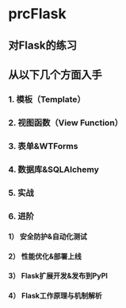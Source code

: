 # prcFlask 
## 对Flask的练习

## 从以下几个方面入手
### 1. 模板（Template）
### 2. 视图函数（View Function）
### 3. 表单&WTForms
### 4. 数据库&SQLAlchemy
### 5. 实战
### 6. 进阶
#### 1） 安全防护&自动化测试
#### 2） 性能优化&部署上线
#### 3） Flask扩展开发&发布到PyPI
#### 4） Flask工作原理与机制解析